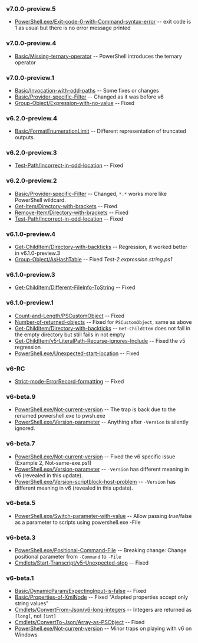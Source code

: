 ### v7.0.0-preview.5

- [PowerShell.exe/Exit-code-0-with-Command-syntax-error](PowerShell.exe/Exit-code-0-with-Command-syntax-error)
-- exit code is 1 as usual but there is no error message printed

### v7.0.0-preview.4

- [Basic/Missing-ternary-operator](Basic/Missing-ternary-operator)
-- PowerShell introduces the ternary operator

### v7.0.0-preview.1

- [Basic/Invocation-with-odd-paths](Basic/Invocation-with-odd-paths)
-- Some fixes or changes
- [Basic/Provider-specific-Filter](Basic/Provider-specific-Filter)
-- Changed as it was before v6
- [Group-Object/Expression-with-no-value](Cmdlets/Group-Object/Expression-with-no-value)
-- Fixed

### v6.2.0-preview.4

- [Basic/FormatEnumerationLimit](Basic/FormatEnumerationLimit)
-- Different representation of truncated outputs.

### v6.2.0-preview.3

- [Test-Path/Incorrect-in-odd-location](Cmdlets/Test-Path/Incorrect-in-odd-location)
-- Fixed

### v6.2.0-preview.2

- [Basic/Provider-specific-Filter](Basic/Provider-specific-Filter)
-- Changed, `*.*` works more like PowerShell wildcard.
- [Get-Item/Directory-with-brackets](Cmdlets/Get-Item/Directory-with-brackets)
-- Fixed
- [Remove-Item/Directory-with-brackets](Cmdlets/Remove-Item/Directory-with-brackets)
-- Fixed
- [Test-Path/Incorrect-in-odd-location](Cmdlets/Test-Path/Incorrect-in-odd-location)
-- Fixed

### v6.1.0-preview.4

- [Get-ChildItem/Directory-with-backticks](Cmdlets/Get-ChildItem/Directory-with-backticks)
-- Regression, it worked better in v6.1.0-preview.3
- [Group-Object/AsHashTable](Cmdlets/Group-Object/AsHashTable)
-- Fixed *Test-2.expression.string.ps1*

### v6.1.0-preview.3

- [Get-ChildItem/Different-FileInfo-ToString](Cmdlets/Get-ChildItem/Different-FileInfo-ToString)
-- Fixed

### v6.1.0-preview.1

- [Count-and-Length/PSCustomObject](Basic/Count-and-Length/PSCustomObject)
-- Fixed
- [Number-of-returned-objects](Basic/Number-of-returned-objects)
-- Fixed for `PSCustomObject`, same as above
- [Get-ChildItem/Directory-with-backticks](Cmdlets/Get-ChildItem/Directory-with-backticks)
-- `Get-ChildItem` does not fail in the empty directory but still fails in not empty
- [Get-ChildItem/v5-LiteralPath-Recurse-ignores-Include](Cmdlets/Get-ChildItem/v5-LiteralPath-Recurse-ignores-Include)
-- Fixed the v5 regression
- [PowerShell.exe/Unexpected-start-location](PowerShell.exe/Unexpected-start-location)
-- Fixed

### v6-RC

- [Strict-mode-ErrorRecord-formatting](Basic/Strict-mode-ErrorRecord-formatting)
-- Fixed

### v6-beta.9

- [PowerShell.exe/Not-current-version](PowerShell.exe/Not-current-version)
-- The trap is back due to the renamed powershell.exe to pwsh.exe
- [PowerShell.exe/Version-parameter](PowerShell.exe/Version-parameter)
-- Anything after `-Version` is silently ignored.

### v6-beta.7

- [PowerShell.exe/Not-current-version](PowerShell.exe/Not-current-version)
-- Fixed the v6 specific issue (Example 2, Not-same-exe.ps1)
- [PowerShell.exe/Version-parameter](PowerShell.exe/Version-parameter)
-- `-Version` has different meaning in v6 (revealed in this update).
- [PowerShell.exe/Version-scriptblock-host-problem](PowerShell.exe/Version-scriptblock-host-problem)
-- `-Version` has different meaning in v6 (revealed in this update).

### v6-beta.5

- [PowerShell.exe/Switch-parameter-with-value](PowerShell.exe/Switch-parameter-with-value)
-- Allow passing $true/$false as a parameter to scripts using powershell.exe -File

### v6-beta.3

- [PowerShell.exe/Positional-Command-File](PowerShell.exe/Positional-Command-File)
-- Breaking change: Change positional parameter from `-Command` to `-File`
- [Cmdlets/Start-Transcript/v5-Unexpected-stop](Cmdlets/Start-Transcript/v5-Unexpected-stop)
-- Fixed

### v6-beta.1

- [Basic/DynamicParam/ExpectingInput-is-false](Basic/DynamicParam/ExpectingInput-is-false)
-- Fixed
- [Basic/Properties-of-XmlNode](Basic/Properties-of-XmlNode)
-- Fixed "Adapted properties accept only string values"
- [Cmdlets/ConvertFrom-Json/v6-long-integers](Cmdlets/ConvertFrom-Json/v6-long-integers)
-- Integers are returned as `[long]`, not `[int]`
- [Cmdlets/ConvertTo-Json/Array-as-PSObject](Cmdlets/ConvertTo-Json/Array-as-PSObject)
-- Fixed
- [PowerShell.exe/Not-current-version](PowerShell.exe/Not-current-version)
-- Minor traps on playing with v6 on Windows

